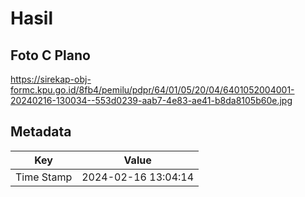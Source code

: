 # Hasil

## Foto C Plano

https://sirekap-obj-formc.kpu.go.id/8fb4/pemilu/pdpr/64/01/05/20/04/6401052004001-20240216-130034--553d0239-aab7-4e83-ae41-b8da8105b60e.jpg


## Metadata

| Key        | Value               |
| ---------- | ------------------- |
| Time Stamp | 2024-02-16 13:04:14 |



